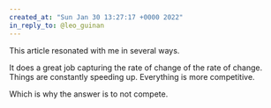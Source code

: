 ```yaml
---
created_at: "Sun Jan 30 13:27:17 +0000 2022"
in_reply_to: @leo_guinan
---
```


This article resonated with me in several ways. 

It does a great job capturing the rate of change of the rate of change. Things are constantly speeding up. Everything is more competitive.

Which is why the answer is to not compete.